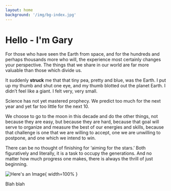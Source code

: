 ```yaml
---
layout: home
background: '/img/bg-index.jpg'
---
```


# Hello - I'm Gary

For those who have seen the Earth from space, and for the hundreds and perhaps thousands more who will, the experience most certainly changes your perspective. The things that we share in our world are far more valuable than those which divide us.

It suddenly **struck** me that that tiny pea, pretty and blue, was the Earth. I put up my thumb and shut one eye, and my thumb blotted out the planet Earth. I didn’t feel like a giant. I felt very, very small.

Science has not yet mastered prophecy. We predict too much for the next year and yet far too little for the next 10.

We choose to go to the moon in this decade and do the other things, not because they are easy, but because they are hard, because that goal will serve to organize and measure the best of our energies and skills, because that challenge is one that we are willing to accept, one we are unwilling to postpone, and one which we intend to win.

There can be no thought of finishing for ‘aiming for the stars.’ Both figuratively and literally, it is a task to occupy the generations. And no matter how much progress one makes, there is always the thrill of just beginning.

![Here's an Image](/img/posts/04.jpg){ width=100% }

Blah blah